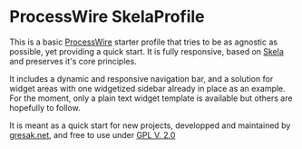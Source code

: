 ProcessWire SkelaProfile
======================== 

This is a basic [ProcessWire](http://processwire.com/) starter profile that tries to be as agnostic as possible, yet providing a quick start. It is fully responsive, based on [Skela](https://github.com/gresakg/Skela) and preserves it's core principles.

It includes a dynamic and responsive navigation bar, and a solution for widget areas with one widgetized sidebar already in place as an example. For the moment, only a plain text widget template is available but others are hopefully to follow.

It is meant as a quick start for new projects, developped and maintained by [gresak.net](http://gresak.net), and free to use under [GPL V. 2.0](http://www.gnu.org/licenses/gpl-2.0.html)

